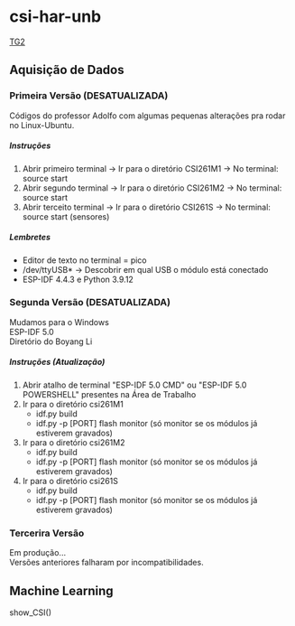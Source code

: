 # csi-har-unb
[TG2](https://www.overleaf.com/3187438787kyzdfhdvkhtr#08cde0)

## Aquisição de Dados

### Primeira Versão (DESATUALIZADA)
Códigos do professor Adolfo com algumas pequenas alterações pra rodar no Linux-Ubuntu. 

##### Instruções
1. Abrir primeiro terminal -> Ir para o diretório CSI261M1 -> No terminal: source start
2. Abrir segundo terminal -> Ir para o diretório CSI261M2 -> No terminal: source start 
3. Abrir terceito terminal -> Ir para o diretório CSI261S -> No terminal: source start (sensores)

##### Lembretes
* Editor de texto no terminal = pico
* /dev/ttyUSB* -> Descobrir em qual USB o módulo está conectado
* ESP-IDF 4.4.3 e Python 3.9.12

### Segunda Versão (DESATUALIZADA)
Mudamos para o Windows <br/>
ESP-IDF 5.0 <br/>
Diretório do Boyang Li <br/>

##### Instruções (Atualização)
1. Abrir atalho de terminal "ESP-IDF 5.0 CMD" ou "ESP-IDF 5.0 POWERSHELL" presentes na Área de Trabalho
2. Ir para o diretório csi261M1
   * idf.py build
   * idf.py -p [PORT] flash monitor (só monitor se os módulos já estiverem gravados)
3. Ir para o diretório csi261M2
   * idf.py build
   * idf.py -p [PORT] flash monitor (só monitor se os módulos já estiverem gravados)
4. Ir para o diretório csi261S
   * idf.py build
   * idf.py -p [PORT] flash monitor (só monitor se os módulos já estiverem gravados)

### Tercerira Versão
Em produção... <br>
Versões anteriores falharam por incompatibilidades. 

## Machine Learning
show_CSI()
